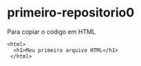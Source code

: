 # primeiro-repositorio0

Para copiar o codigo em HTML
```
<html>
  <h1>Meu primeiro arquivo HTML</h1>
 </html>
 ``` 
